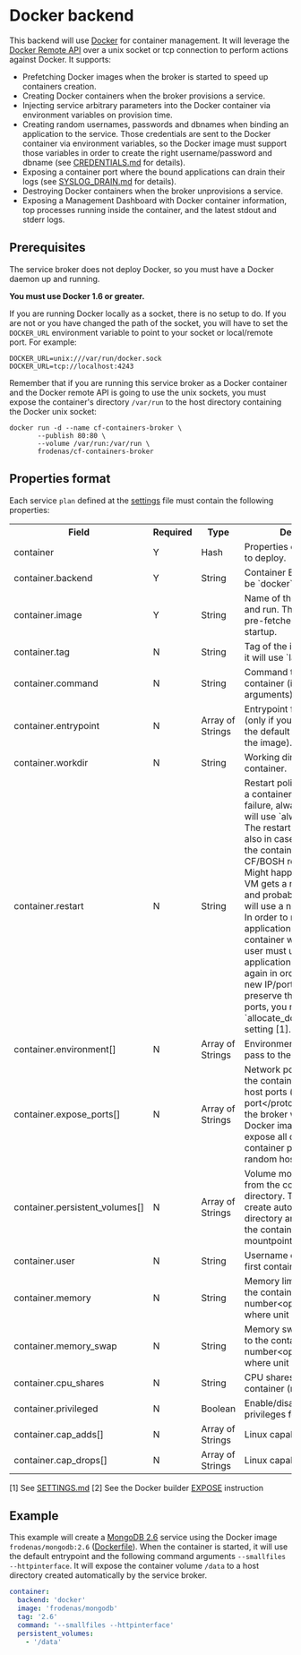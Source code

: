 # Docker backend

This backend will use [Docker](https://www.docker.com/) for container management. It will leverage the
[Docker Remote API](https://docs.docker.com/reference/api/docker_remote_api/) over a unix socket or tcp connection to
perform actions against Docker. It supports:

* Prefetching Docker images when the broker is started to speed up containers creation.
* Creating Docker containers when the broker provisions a service.
* Injecting service arbitrary parameters into the Docker container via environment variables on provision time.
* Creating random usernames, passwords and dbnames when binding an application to the service. Those credentials are
sent to the Docker container via environment variables, so the Docker image must support those variables in order to
create the right username/password and dbname (see [CREDENTIALS.md](https://github.com/cf-platform-eng/cf-containers-broker/blob/master/CREDENTIALS.md)
for details).
* Exposing a container port where the bound applications can drain their logs
(see [SYSLOG_DRAIN.md](https://github.com/cf-platform-eng/cf-containers-broker/blob/master/SYSLOG_DRAIN.md)
for details).
* Destroying Docker containers when the broker unprovisions a service.
* Exposing a Management Dashboard with Docker container information, top processes running inside the container,
and the latest stdout and stderr logs.

## Prerequisites

The service broker does not deploy Docker, so you must have a Docker daemon up and running.

**You must use Docker 1.6 or greater.**

If you are running Docker locally as a socket, there is no setup to do. If you are not or you have changed the path of
the socket, you will have to set the `DOCKER_URL` environment variable to point to your socket or local/remote port.
For example:

```
DOCKER_URL=unix:///var/run/docker.sock
DOCKER_URL=tcp://localhost:4243
```

Remember that if you are running this service broker as a Docker container and the Docker remote API is going to use
the unix sockets, you must expose the  container's directory `/var/run` to the host directory containing the Docker
unix socket:

```
docker run -d --name cf-containers-broker \
       --publish 80:80 \
       --volume /var/run:/var/run \
       frodenas/cf-containers-broker
```

## Properties format

Each service `plan` defined at the [settings](https://github.com/cf-platform-eng/cf-containers-broker/blob/master/SETTINGS.md) file must contain the following properties:

<table>
  <tr>
    <th>Field</th>
    <th>Required</th>
    <th>Type</th>
    <th>Description</th>
  </tr>
  <tr>
    <td>container</td>
    <td>Y</td>
    <td>Hash</td>
    <td>Properties of the container to deploy.</td>
  </tr>
  <tr>
    <td>container.backend</td>
    <td>Y</td>
    <td>String</td>
    <td>Container Backend. It must be `docker`.</td>
  </tr>
  <tr>
    <td>container.image</td>
    <td>Y</td>
    <td>String</td>
    <td>Name of the image fo fetch and run. The image will be pre-fetched at broker startup.</td>
  </tr>
  <tr>
    <td>container.tag</td>
    <td>N</td>
    <td>String</td>
    <td>Tag of the image. If not set, it will use `latest` by default.</td>
  </tr>
  <tr>
    <td>container.command</td>
    <td>N</td>
    <td>String</td>
    <td>Command to run the container (including arguments).</td>
  </tr>
  <tr>
    <td>container.entrypoint</td>
    <td>N</td>
    <td>Array of Strings</td>
    <td>Entrypoint for the container (only if you want to override the default entrypoint set by the image).</td>
  </tr>
  <tr>
    <td>container.workdir</td>
    <td>N</td>
    <td>String</td>
    <td>Working directory inside the container.</td>
  </tr>
  <tr>
    <td>container.restart</td>
    <td>N</td>
    <td>String</td>
    <td>Restart policy to apply when a container exits (no, on-failure, always). If not set,
    it will use `always` by default. The restart policy will apply also in case the VM hosting the container is
    killed and CF/BOSH resurrects it. Might happen that the new VM gets a new IP address, and probably the containers
    will use a new random port. In order to make any application bound to a container work again,
    the user must unbind/bind the application to the service again in order to pick the new IP/port. If you want to preserve the bound host ports, you must set `allocate_docker_host_ports` setting [1].</td>
  </tr>
  <tr>
    <td>container.environment[]</td>
    <td>N</td>
    <td>Array of Strings</td>
    <td>Environment variables to pass to the container.</td>
  </tr>
  <tr>
    <td>container.expose_ports[]</td>
    <td>N</td>
    <td>Array of Strings</td>
    <td>Network ports to map from the container to random host ports (format: port&lt;/protocol&gt;). If not set,
    the broker will inspect the Docker image and it will expose all declared container ports [2] to a random host
    port.</td>
  </tr>
  <tr>
    <td>container.persistent_volumes[]</td>
    <td>N</td>
    <td>Array of Strings</td>
    <td>Volume mountpoints to bind from the container to a host directory. The broker will create automatically a
    host directory and it will bind it to the container volume mountpoint.</td>
  </tr>
  <tr>
    <td>container.user</td>
    <td>N</td>
    <td>String</td>
    <td>Username or UID to run the first container process.</td>
  </tr>
  <tr>
    <td>container.memory</td>
    <td>N</td>
    <td>String</td>
    <td>Memory limit to assign to the container (format: number&lt;optional unit&gt;, where unit = b, k, m or g).</td>
  </tr>
  <tr>
    <td>container.memory_swap</td>
    <td>N</td>
    <td>String</td>
    <td>Memory swap limit to assign to the container (format: number&lt;optional unit&gt;, where unit = b, k, m or g).</td>
  </tr>
  <tr>
    <td>container.cpu_shares</td>
    <td>N</td>
    <td>String</td>
    <td>CPU shares to assign to the container (relative weight).</td>
  </tr>
  <tr>
    <td>container.privileged</td>
    <td>N</td>
    <td>Boolean</td>
    <td>Enable/disable extended privileges for this container.</td>
  </tr>
  <tr>
    <td>container.cap_adds[]</td>
    <td>N</td>
    <td>Array of Strings</td>
    <td>Linux capabilities to add</td>
  </tr>
  <tr>
    <td>container.cap_drops[]</td>
    <td>N</td>
    <td>Array of Strings</td>
    <td>Linux capabilities to drop</td>
  </tr>
</table>

[1] See [SETTINGS.md](https://github.com/cf-platform-eng/cf-containers-broker/blob/master/SETTINGS.md)
[2] See the Docker builder [EXPOSE](https://docs.docker.com/reference/builder/#expose) instruction

## Example

This example will create a [MongoDB 2.6](http://www.mongodb.org/) service using the Docker image
`frodenas/mongodb:2.6` ([Dockerfile](https://github.com/frodenas/docker-mongodb)). When the container is
started, it will use the default entrypoint and the following command arguments `--smallfiles
--httpinterface`. It will expose the container volume `/data` to a host directory created automatically by the
service broker.

```yaml
container:
  backend: 'docker'
  image: 'frodenas/mongodb'
  tag: '2.6'
  command: '--smallfiles --httpinterface'
  persistent_volumes:
    - '/data'
```
